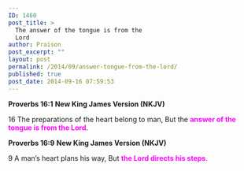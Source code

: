 ```yaml
---
ID: 1460
post_title: >
  The answer of the tongue is from the
  Lord
author: Praison
post_excerpt: ""
layout: post
permalink: /2014/09/answer-tongue-from-the-lord/
published: true
post_date: 2014-09-16 07:59:53
---
```

<strong>Proverbs 16:1</strong>
<strong> New King James Version (NKJV)</strong>

16 The preparations of the heart belong to man,
But the <span style="color: #ff00ff;"><strong>answer of the tongue is from the Lord</strong></span>.

<strong>Proverbs 16:9</strong>
<strong>New King James Version (NKJV)</strong>

9 A man’s heart plans his way,
But <span style="color: #ff00ff;"><strong>the Lord directs his steps</strong></span>.